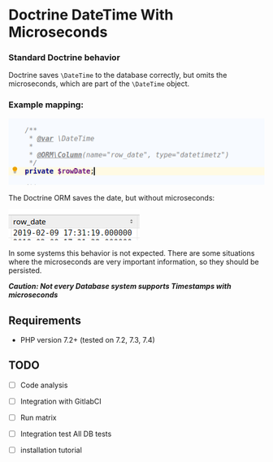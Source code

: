 Doctrine DateTime With Microseconds
====================================

### Standard Doctrine behavior

Doctrine saves `\DateTime` to the database correctly, but omits the microseconds, which are part of the `\DateTime` object. 

### Example mapping:

![1549735833745](docs/example-mapping.png)

The Doctrine ORM saves the date, but without microseconds:

![1549735952539](docs/doctrine-result.png)

In some systems this behavior is not expected. There are some situations where the microseconds are very important information, so they should be persisted.

***Caution: Not every Database system supports Timestamps with microseconds***

## Requirements

* PHP version 7.2+ (tested on 7.2, 7.3, 7.4)

## TODO

- [ ] Code analysis
- [ ] Integration with GitlabCI
- [ ] Run matrix
- [ ] Integration test All DB tests 
- [ ] installation tutorial



